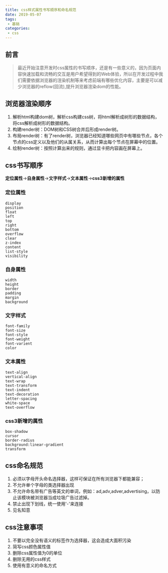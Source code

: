 ```yaml
---
title: css样式属性书写顺序和命名规范
date: 2019-05-07
tags:
 - 基础        
categories: 
 - css
---
```


## 前言

> 最近开始注意开发时css属性的书写顺序，还是有一些意义的，因为页面内容快速加载和流畅的交互是用户希望得到的Web体验，所以在开发过程中我们需要依据浏览器的渲染机制等来考虑前端有哪些优化内容，主要是可以减少浏览器的reflow(回流),提升浏览器渲染dom的性能。

## 浏览器渲染顺序
1. 解析html构建dom树，解析css构建css树，将html解析成树形的数据结构，将css解析成树形的数据结构。
2. 构建render树：DOM树和CSS树合并后形成render树。
3. 布局render树：有了render树，浏览器已经知道哪些网页中有哪些节点，各个节点的css定义以及他们的从属关系，从而计算出每个节点在屏幕中的位置。
4. 绘制render树：按照计算出来的规则，通过显卡把内容画在屏幕上。

## css书写顺序

**定位属性**->**自身属性**->**文字样式**->**文本属性**->**css3新增的属性**

### 定位属性

```
display
position
float
left
top
right
bottom
overflow
clear
z-index
content
list-style
visibility
```

### 自身属性
```
width
height
border
padding
margin
background
```
### 文字样式
```
font-family
font-size
font-style
font-weight
font-varient
color
```
### 文本属性
```
text-align
vertical-align
text-wrap
text-transform
text-indent
text-decoration
letter-spacing
white-space
text-overflow
```
### css3新增的属性
```
box-shadow
cursor
border-radius
background:linear-gradient
transform
```
## css命名规范
1. 必须以字母开头命名选择器，这样可保证在所有浏览器下都能兼容；
2. 不允许单个字母的类选择器出现
3. 不允许命名带有广告等英文的单词，例如：ad,adv,adver,advertising，以防止该模块被浏览器当成垃圾广告过滤掉。
4. 禁止出现下划线，统一使用'-'来连接
5. 见名知意
## css注意事项
1. 不要以完全没有语义的标签作为选择器，这会造成大面积污染
2. 简写css颜色属性值
3. 删除css属性值为0的单位
4. 删除无用的css样式
5. 使用有意义的命名方式